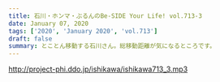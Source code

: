 ```yaml
---
title: 石川・ホンマ・ぶるんのBe-SIDE Your Life! vol.713-3
date: January 07, 2020
tags: ['2020', 'January 2020', 'vol.713']
draft: false
summary: とことん移動する石川さん。総移動距離が気になるところです。
---
```


http://project-phi.ddo.jp/ishikawa/ishikawa713_3.mp3
